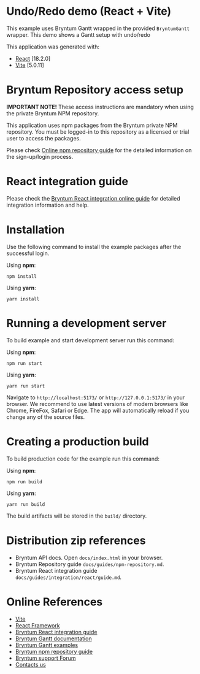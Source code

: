 # Undo/Redo demo (React + Vite)

This example uses Bryntum Gantt wrapped in the provided `BryntumGantt` wrapper.
This demo shows a Gantt setup with undo/redo

This application was generated with:

* [React](https://react.dev/) [18.2.0]
* [Vite](https://vitejs.dev/guide/) [5.0.11]

# Bryntum Repository access setup

**IMPORTANT NOTE!** These access instructions are mandatory when using the private Bryntum NPM repository.

This application uses npm packages from the Bryntum private NPM repository. You must be logged-in to this repository as
a licensed or trial user to access the packages.

Please check [Online npm repository guide](https://bryntum.com/products/gantt/docs/guide/Gantt/npm-repository) for the detailed information on the
sign-up/login process.

# React integration guide

Please check the [Bryntum React integration online guide](https://bryntum.com/products/gantt/docs/guide/Gantt/integration/react/guide) for detailed
integration information and help.

# Installation

Use the following command to install the example packages after the successful login.

Using **npm**:

```shell
npm install
```

Using **yarn**:

```shell
yarn install
```

# Running a development server

To build example and start development server run this command:

Using **npm**:

```shell
npm run start
```

Using **yarn**:

```shell
yarn run start
```

Navigate to `http://localhost:5173/` or `http://127.0.0.1:5173/` in your browser. We recommend to use latest versions of
modern browsers like Chrome, FireFox, Safari or Edge. The app will automatically reload if you change any of
the source files.

# Creating a production build

To build production code for the example run this command:

Using **npm**:

```shell
npm run build
```

Using **yarn**:

```shell
yarn run build
```

The build artifacts will be stored in the `build/` directory.

# Distribution zip references

* Bryntum API docs. Open `docs/index.html` in your browser.
* Bryntum Repository guide `docs/guides/npm-repository.md`.
* Bryntum React integration guide `docs/guides/integration/react/guide.md`.

# Online References

* [Vite](https://vitejs.dev/guide/)
* [React Framework](https://react.dev/)
* [Bryntum React integration guide](https://bryntum.com/products/gantt/docs/guide/Gantt/integration/react/guide)
* [Bryntum Gantt documentation](https://bryntum.com/products/gantt/docs/)
* [Bryntum Gantt examples](https://bryntum.com/products/gantt/examples/)
* [Bryntum npm repository guide](https://bryntum.com/products/gantt/docs/guide/Gantt/npm-repository)
* [Bryntum support Forum](https://forum.bryntum.com/)
* [Contacts us](https://bryntum.com/contact/)
